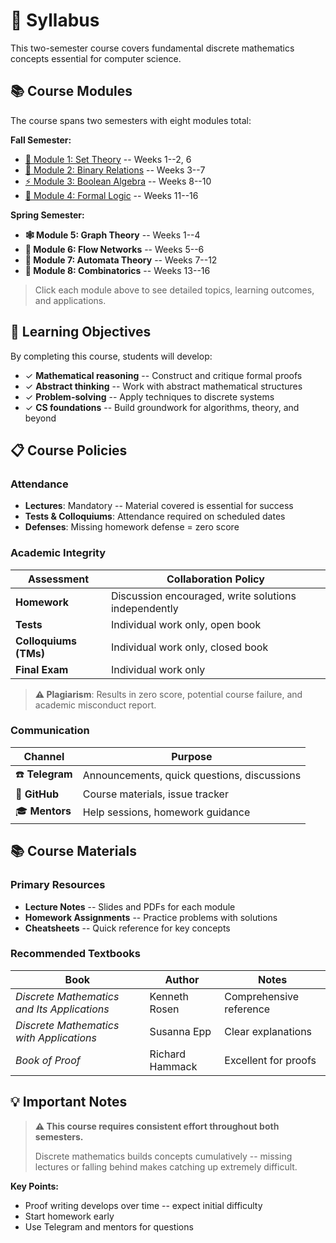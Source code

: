 # 📖 Syllabus

This two-semester course covers fundamental discrete mathematics concepts essential for computer science.

## 📚 Course Modules

The course spans two semesters with eight modules total:

**Fall Semester:**

- [📐 Module 1: Set Theory](./module1.md) -- Weeks 1--2, 6
- [🔗 Module 2: Binary Relations](./module2.md) -- Weeks 3--7
- [⚡ Module 3: Boolean Algebra](./module3.md) -- Weeks 8--10
- [🧠 Module 4: Formal Logic](./module4.md) -- Weeks 11--16

**Spring Semester:**

- **🕸️ Module 5: Graph Theory** -- Weeks 1--4
- **🌊 Module 6: Flow Networks** -- Weeks 5--6
- **🤖 Module 7: Automata Theory** -- Weeks 7--12
- **🎲 Module 8: Combinatorics** -- Weeks 13--16

> Click each module above to see detailed topics, learning outcomes, and applications.

## 🎯 Learning Objectives

By completing this course, students will develop:

- ✓ **Mathematical reasoning** -- Construct and critique formal proofs
- ✓ **Abstract thinking** -- Work with abstract mathematical structures
- ✓ **Problem-solving** -- Apply techniques to discrete systems
- ✓ **CS foundations** -- Build groundwork for algorithms, theory, and beyond

## 📋 Course Policies

### Attendance

- **Lectures**: Mandatory -- Material covered is essential for success
- **Tests & Colloquiums**: Attendance required on scheduled dates
- **Defenses**: Missing homework defense = zero score

### Academic Integrity

| Assessment | Collaboration Policy |
|------------|---------------------|
| **Homework** | Discussion encouraged, write solutions independently |
| **Tests** | Individual work only, open book |
| **Colloquiums (TMs)** | Individual work only, closed book |
| **Final Exam** | Individual work only |

> **⚠️ Plagiarism**: Results in zero score, potential course failure, and academic misconduct report.

### Communication

| Channel | Purpose |
|---------|---------|
| ☎️ **Telegram** | Announcements, quick questions, discussions |
| 🐙 **GitHub** | Course materials, issue tracker |
| 🎓 **Mentors** | Help sessions, homework guidance |

## 📚 Course Materials

### Primary Resources

- **Lecture Notes** -- Slides and PDFs for each module
- **Homework Assignments** -- Practice problems with solutions
- **Cheatsheets** -- Quick reference for key concepts

### Recommended Textbooks

| Book | Author | Notes |
|------|--------|-------|
| *Discrete Mathematics and Its Applications* | Kenneth Rosen | Comprehensive reference |
| *Discrete Mathematics with Applications* | Susanna Epp | Clear explanations |
| *Book of Proof* | Richard Hammack | Excellent for proofs |

## 💡 Important Notes

> **⚠️ This course requires consistent effort throughout both semesters.**
>
> Discrete mathematics builds concepts cumulatively -- missing lectures or falling behind makes catching up extremely difficult.

**Key Points:**

- Proof writing develops over time -- expect initial difficulty
- Start homework early
- Use Telegram and mentors for questions

